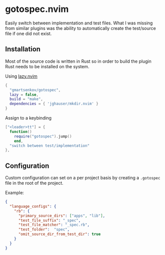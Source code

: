 # gotospec.nvim

Easily switch between implementation and test files.
What I was missing from similar plugins was the ability to automatically create the test/source file if one did not exist.

## Installation ##
Most of the source code is written in Rust so in order to build the plugin Rust needs to be installed on the system. 

Using [lazy.nvim](https://github.com/folke/lazy.nvim)

```lua
{
  "gmartsenkov/gotospec",
  lazy = false,
  build = "make",
  dependencies = { 'jghauser/mkdir.nvim' }
}
```

Assign to a keybinding

```lua
["<leader>tt"] = {
  function()
    require("gotospec").jump()
    end,
  "switch between test/implementation"
},
```
## Configuration ##
Custom configuration can set on a per project basis by creating a `.gotospec` file in the root of the project.

Example:
```json
{
  "language_configs": {
    "rb": {
      "primary_source_dirs": ["apps", "lib"],
      "test_file_suffix": "_spec",
      "test_file_matcher": "_spec.rb",
      "test_folder":  "spec",
      "omit_source_dir_from_test_dir": true
    }
  }
}
```
